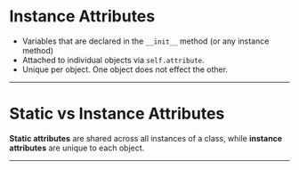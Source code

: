 # Instance Attributes
- Variables that are declared in the `__init__` method (or any instance method)
- Attached to individual objects via `self.attribute`.
- Unique per object. One object does not effect the other.

---
# Static vs Instance Attributes
**Static attributes** are shared across all instances of a class, while **instance attributes** are unique to each object.

---
